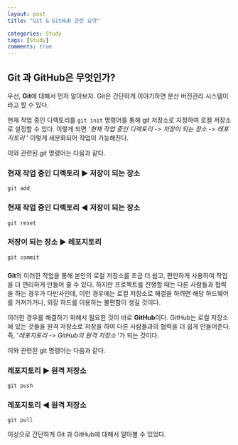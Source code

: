 ```yaml
---
layout: post
title: "Git & GitHub 관련 요약"

categories: Study
tags: [Study]
comments: true
---
```


## Git 과 GitHub은 무엇인가?

우선, **Git**에 대해서 먼저 알아보자.
Git은 간단하게 이야기하면 분산 버전관리 시스템이라고 할 수 있다.

현재 작업 중인 디렉토리를 `git init` 명령어를 통해 git 저장소로 지정하여 로컬 저장소로 설정할 수 있다.
이렇게 되면 '*현재 작업 중인 디렉토리 -> 저장이 되는 장소 -> 레포지토리* ' 이렇게 세분화되어 작업이 가능해진다.

이와 관련된 git 명령어는 다음과 같다.

### 현재 작업 중인 디렉토리 ▶ 저장이 되는 장소
`git add`
### 현재 작업 중인 디렉토리 ◀ 저장이 되는 장소
`git reset`
### 저장이 되는 장소 ▶ 레포지토리
`git commit`

### 


**Git**의 이러한 작업을 통해 본인의 로컬 저장소를 조금 더 쉽고, 편안하게 사용하여 작업을 더 편리하게 만들어 줄 수 있다.
하지만 프로젝트를 진행할 때는 다른 사람들과 협력을 하는 경우가 다반사인데, 이런 경우에는 로컬 저장소로 해결을 하려면 해당 하드웨어를 가져가거나, 외장 하드를 이용하는 불편함이 생길 것이다.

이러한 경우를 해결하기 위해서 필요한 것이 바로 **GitHub**이다. 
GitHub는 로컬 저장소에 있는 것들을 원격 저장소로 저장을 하여 다른 사람들과의 협력을 더 쉽게 만들어준다.
즉, '*레포지토리 -> GitHub의 원격 저장소* '가 되는 것이다.

이와 관련된 git 명령어는 다음과 같다.

### 레포지토리 ▶ 원격 저장소
`git push`

### 레포지토리 ◀ 원격 저장소
`git pull`


이상으로 간단하게 Git 과 GitHub에 대해서 알아볼 수 있었다.
